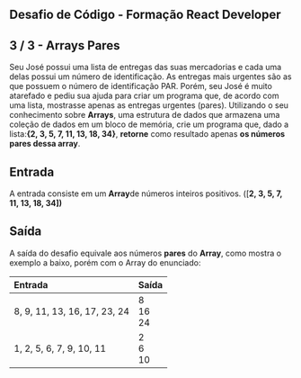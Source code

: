 Desafio de Código - Formação React Developer
--------------------------------------------
3 / 3 - Arrays Pares
--------------------

Seu José possui uma lista de entregas das suas mercadorias e cada uma delas possui um número de identificação. As
entregas mais urgentes são as que possuem o número de identificação PAR. Porém, seu José é muito atarefado e pediu sua
ajuda para criar um programa que, de acordo com uma lista, mostrasse apenas as entregas urgentes (pares). Utilizando o
seu conhecimento sobre **Arrays**, uma estrutura de dados que armazena uma coleção de dados em um bloco de memória, crie
um programa que, dado a lista:**{2, 3, 5, 7, 11, 13, 18, 34}**, **retorne** como resultado apenas **os números pares
dessa array**.

Entrada
-------

A entrada consiste em um **Array**de números inteiros positivos. (\[**2, 3, 5, 7, 11, 13, 18, 34\])**

Saída
-----

A saída do desafio equivale aos números **pares** do **Array**, como mostra o exemplo a baixo, porém com o Array do
enunciado:

| **Entrada**                  | **Saída**     |
|:-----------------------------|:--------------|
| 8, 9, 11, 13, 16, 17, 23, 24 | 8<br>16<br>24 |
| 1, 2, 5, 6, 7, 9, 10, 11     | 2<br>6<br>10  |
